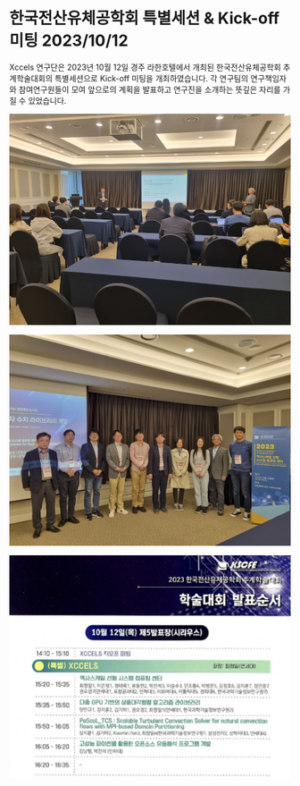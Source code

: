 # 한국전산유체공학회 특별세션 & Kick-off 미팅 2023/10/12

Xccels 연구단은 2023년 10월 12일 경주 라한호텔에서 개최된 한국전산유체공학회 추계학술대회의 특별세션으로 Kick-off 미팅을 개최하였습니다.
각 연구팀의 연구책임자와 참여연구원들이 모여 앞으로의 계획을 발표하고 연구진을 소개하는 뜻깊은 자리를 가질 수 있었습니다.

![강연사진](/data/events/posts/general/images/pt_kscfe23.png)


![참가자](/data/events/posts/general/images/participants_kscfe23.png)


![행사일정](/data/events/posts/general/images/schedule_kscfe23.png)
